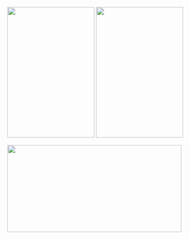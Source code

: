 <!DOCTYPE html PUBLIC "-//W3C//DTD XHTML 1.0 Transitional//EN" "http://www.w3.org/TR/xhtml1/DTD/xhtml1-transitional.dtd">
<html xmlns="http://www.w3.org/1999/xhtml">
<head>
<meta http-equiv="Content-Type" content="text/html; charset=gb2312" />

</head>

<body>
<p><img src="https://bkimg.cdn.bcebos.com/pic/8d5494eef01f3a292df506900e75ab315c6034a8d616?x-bce-process=image/resize,m_lfit,w_536,limit_1/format,f_jpg" width="200" height="300" border="0"></a> <img src="https://bkimg.cdn.bcebos.com/pic/38dbb6fd5266d0160924983e067bc30735fae6cd9fdf?x-bce-process=image/resize,m_lfit,w_536,limit_1/format,f_jpg" width="200" height="300" border="0" /></p>

<p><img src="https://i.ibb.co/9r1kFXv/denglu.jpg" width="400" height="200" border="0"></a></a></p>
<p>&nbsp;</p>
<p>&nbsp;</p>
<p>&nbsp;</p>
<p>&nbsp;</p>
<p>&nbsp;</p>
</body>
</html>
